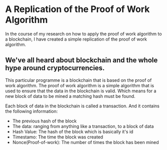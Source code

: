 # A Replication of the Proof of Work Algorithm

In the course of my research on how to apply the proof of work algorithm to a blockchain, I have created a simple replication of the proof of work algorithm.

## We've all heard about blockchain and the whole hype around cryptocurrencies.

This particular programme is a blockchain that is based on the proof of work algorithm. The proof of work algorithm is a simple algorithm that is used to ensure that the data in the blockchain is valid. Which means for a new block of data to be mined a matching hash must be found.


Each block of data in the blockchain is called a transaction.
And it contains the following information:
- The previous hash of the block
- The data: ranging from anything like a transaction, to a block of data
- Hash Value: The hash of the block which is basically it's id
- Timestamo: The time the block was created
- Nonce(Proof-of-work): The number of times the block has been mined
